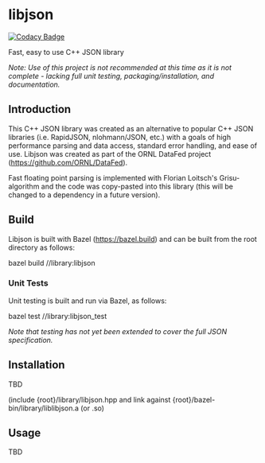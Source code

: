 # libjson
[![Codacy Badge](https://app.codacy.com/project/badge/Grade/8466ca0bb9c142f6a5ef97f7755955f8)](https://www.codacy.com/gh/dvstans/libjson/dashboard?utm_source=github.com&amp;utm_medium=referral&amp;utm_content=dvstans/libjson&amp;utm_campaign=Badge_Grade)

Fast, easy to use C++ JSON library

*Note: Use of this project is not recommended at this time as it is not complete - lacking full unit testing, packaging/installation, and documentation.*

## Introduction

This C++ JSON library was created as an alternative to popular C++ JSON libraries (i.e. RapidJSON, nlohmann/JSON, etc.) with a goals of high performance parsing and data access, standard error handling, and ease of use. Libjson was created as part of the ORNL DataFed project (https://github.com/ORNL/DataFed).

Fast floating point parsing is implemented with Florian Loitsch's Grisu-algorithm and the code
was copy-pasted into this library (this will be changed to a dependency in a future version).

## Build

Libjson is built with Bazel (https://bazel.build) and can be built from the root directory as follows:

bazel build //library:libjson

### Unit Tests

Unit testing is built and run via Bazel, as follows:

bazel test //library:libjson_test

*Note that testing has not yet been extended to cover the full JSON specification.*

## Installation

TBD

(include {root}/library/libjson.hpp and link against {root}/bazel-bin/library/liblibjson.a (or .so)

## Usage

TBD
